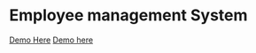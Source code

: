 # Employee management System
 
[Demo Here](https://drive.google.com/file/d/10VbEDrrEoXDlJTBpcmQGHLWEv6AvuUyo/view?usp=sharing)
[Demo here](https://drive.google.com/file/d/1SUjdyVTSkXBxvpvpq3HwfLzKfljf7Cu7/view?usp=sharing)
